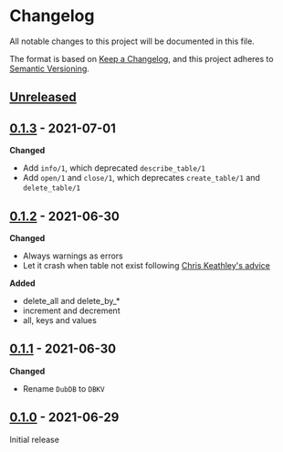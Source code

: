 # Changelog

All notable changes to this project will be documented in this file.

The format is based on [Keep a Changelog](https://keepachangelog.com/en/1.0.0/),
and this project adheres to [Semantic Versioning](https://semver.org/spec/v2.0.0.html).

## [Unreleased]

## [0.1.3] - 2021-07-01

**Changed**
- Add `info/1`, which deprecated `describe_table/1`
- Add `open/1` and `close/1`, which deprecates `create_table/1` and `delete_table/1`

## [0.1.2] - 2021-06-30

**Changed**
- Always warnings as errors
- Let it crash when table not exist following [Chris Keathley's advice](https://keathley.io/blog/good-and-bad-elixir.html)

**Added**
- delete_all and delete_by_*
- increment and decrement
- all, keys and values

## [0.1.1] - 2021-06-30

**Changed**
- Rename `DubDB` to `DBKV`

## [0.1.0] - 2021-06-29

Initial release

[Unreleased]: https://github.com/mnishiguchi/dbkv/compare/v0.1.3...HEAD
[0.1.3]: https://github.com/mnishiguchi/dbkv/releases/tag/v0.1.3
[0.1.2]: https://github.com/mnishiguchi/dbkv/releases/tag/v0.1.2
[0.1.1]: https://github.com/mnishiguchi/dbkv/releases/tag/v0.1.1
[0.1.0]: https://github.com/mnishiguchi/dbkv/releases/tag/v0.1.0

